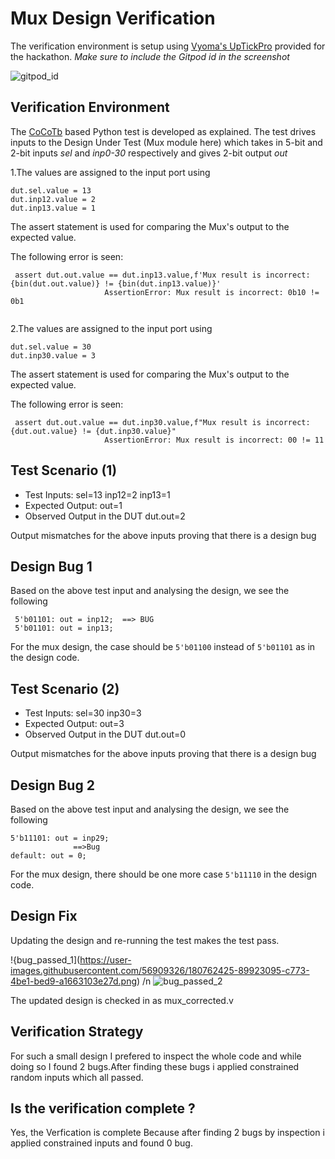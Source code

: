 # Mux Design Verification

The verification environment is setup using [Vyoma's UpTickPro](https://vyomasystems.com) provided for the hackathon.
*Make sure to include the Gitpod id in the screenshot*

![gitpod_id](https://user-images.githubusercontent.com/56909326/180759565-f223a430-a37e-4f66-a41b-075abe8a05f5.png)


## Verification Environment

The [CoCoTb](https://www.cocotb.org/) based Python test is developed as explained. The test drives inputs to the Design Under Test (Mux module here) which takes in 5-bit and 2-bit inputs *sel* and *inp0-30* respectively and gives 2-bit output *out*

1.The values are assigned to the input port using 
```
dut.sel.value = 13
dut.inp12.value = 2
dut.inp13.value = 1
```
The assert statement is used for comparing the Mux's output to the expected value.

The following error is seen:
```
 assert dut.out.value == dut.inp13.value,f'Mux result is incorrect: {bin(dut.out.value)} != {bin(dut.inp13.value)}'
                     AssertionError: Mux result is incorrect: 0b10 != 0b1
                     
```

2.The values are assigned to the input port using 
```
dut.sel.value = 30
dut.inp30.value = 3

```
The assert statement is used for comparing the Mux's output to the expected value.

The following error is seen:
```
 assert dut.out.value == dut.inp30.value,f"Mux result is incorrect: {dut.out.value} != {dut.inp30.value}"
                     AssertionError: Mux result is incorrect: 00 != 11

```

## Test Scenario **(1)**
- Test Inputs: sel=13 inp12=2 inp13=1
- Expected Output: out=1
- Observed Output in the DUT dut.out=2

Output mismatches for the above inputs proving that there is a design bug

## Design Bug 1
Based on the above test input and analysing the design, we see the following

```
 5'b01101: out = inp12;  ==> BUG
 5'b01101: out = inp13; 
```
For the mux design, the case should be ``5'b01100`` instead of ``5'b01101`` as in the design code.

## Test Scenario **(2)**
- Test Inputs: sel=30 inp30=3
- Expected Output: out=3
- Observed Output in the DUT dut.out=0

Output mismatches for the above inputs proving that there is a design bug

## Design Bug 2
Based on the above test input and analysing the design, we see the following

```
5'b11101: out = inp29;
              ==>Bug
default: out = 0; 
```
For the mux design, there should be one more case ``5'b11110`` in the design code.

## Design Fix
Updating the design and re-running the test makes the test pass.

!{bug_passed_1](https://user-images.githubusercontent.com/56909326/180762425-89923095-c773-4be1-bed9-a1663103e27d.png)
/n
![bug_passed_2](https://user-images.githubusercontent.com/56909326/180759632-6e51546a-3e7c-4ad6-b506-7576c8bdd1f1.png)


The updated design is checked in as mux_corrected.v

## Verification Strategy
For such a small design I prefered to inspect the whole code and while doing so I found 2 bugs.After finding these bugs i applied constrained random inputs which all passed.

## Is the verification complete ?
Yes, the Verfication is complete Because after finding 2 bugs by inspection i applied constrained inputs and found 0 bug.
